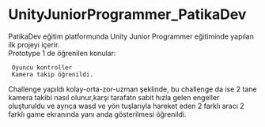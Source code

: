 # UnityJuniorProgrammer_PatikaDev
PatikaDev eğitim platformunda Unity Junior Programmer eğitiminde yapılan ilk projeyi içerir.                                                                                         
Prototype 1 de öğrenilen konular:
     
     Oyuncu kontroller 
     Kamera takip öğrenildi. 

Challenge yapıldı kolay-orta-zor-uzman şeklinde, bu challenge da ise 2 tane kamera takibi nasıl olunur,karşı tarafatn sabit hızla gelen engeller oluşturuldu ve ayrıca wasd ve yön tuşlarıyla hareket eden 2 farklı aracı 2 farklı game ekranında yanı anda gösterilmesi öğrenildi.

